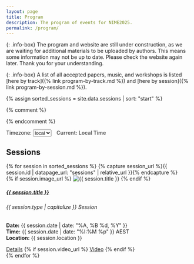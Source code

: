 ```yaml
---
layout: page  
title: Program
description: The program of events for NIME2025.
permalink: /program/
---
```

{: .info-box}
The program and website are still under construction, as we are waiting for additional materials to be uploaded by authors. This means some information may not be up to date.
Please check the website again later. Thank you for your understanding.

{: .info-box}
A list of all accepted papers, music, and workshops is listed [here by track]({% link program-by-track.md %}) and [here by session]({% link program-by-session.md %}).


{% assign sorted_sessions = site.data.sessions | sort: "start" %}

{% comment %}
<script src='https://cdn.jsdelivr.net/npm/fullcalendar@6.1.17/index.global.min.js'></script>
{% endcomment %}
<script src='https://cdn.jsdelivr.net/npm/moment@2.29.4/min/moment.min.js'></script>
<script src='https://cdn.jsdelivr.net/npm/moment-timezone@0.5.40/builds/moment-timezone-with-data.min.js'></script>
<script src='{% link assets/imports/fullcalendar@6.1.17/index.global.min.js %}'></script>
<script src='https://cdn.jsdelivr.net/npm/@fullcalendar/moment-timezone@6.1.17/index.global.min.js'></script>
<script>
  document.addEventListener('DOMContentLoaded', function() {
    let sessionsData = {{ sorted_sessions | jsonify }};
    let firstEventDate = sessionsData[0]["start"]
    <!-- TODO: loop over the array and set url property to the session page. -->
    console.log(sessionsData)
    eventColours = ["#2e312d","#7e7a72","#8f95a5","#97a7b6","#565b68","#5f6e62","#b69255","#bd5c6f"]
    for (i in sessionsData) {
        let sessionId = sessionsData[i]["id"]
        let sessionType = sessionsData[i]["type"]
        sessionsData[i]["url"] = `{{ site.baseurl }}/sessions/${sessionId}.html`
        if (sessionType == "admin") {
          sessionsData[i]["backgroundColor"] = eventColours[0]
          sessionsData[i]["borderColor"] = eventColours[0]
        } else if (sessionType == "papers") {
          sessionsData[i]["backgroundColor"] = eventColours[1]
          sessionsData[i]["borderColor"] = eventColours[1]
        } else if (sessionType == "posters") {
          sessionsData[i]["backgroundColor"] = eventColours[2]
          sessionsData[i]["borderColor"] = eventColours[2]
        } else if (sessionType == "installations") {
          sessionsData[i]["backgroundColor"] = eventColours[3]
          sessionsData[i]["borderColor"] = eventColours[3]
        } else if (sessionType == "concert") {
          sessionsData[i]["backgroundColor"] = eventColours[4]
          sessionsData[i]["borderColor"] = eventColours[4]
        } else if (sessionType == "workshops") {
          sessionsData[i]["backgroundColor"] = eventColours[5]
          sessionsData[i]["borderColor"] = eventColours[5]
        } else if (sessionType == "plenary") {
          sessionsData[i]["backgroundColor"] = eventColours[6]
          sessionsData[i]["borderColor"] = eventColours[6]
        }
    }
    var calendarEl = document.getElementById('calendar');
    var calendar = new FullCalendar.Calendar(calendarEl, {
        themeSystem: 'bootstrap5',
        // timeZone: 'local',
        initialView: 'timeGridFourDay',
        views: {
          timeGridFourDay: {
            type: 'timeGrid',
            duration: { days: 4 }
          }
        },
        events: sessionsData,
        initialDate: firstEventDate,
        slotEventOverlap: false,
        nowIndicator: true,
    });
    calendar.render();
    const timezoneSelector = document.getElementById('timezone-selector');
    const timezoneDisplay = document.getElementById('current-timezone-display');
    // Function to populate timezone options
    async function populateTimezones() {
        try {
            const response = await fetch('{% link assets/timezones.json %}');
            const timezones = await response.json();
            // Clear existing options except the first two (local and UTC)
            const existingOptions = timezoneSelector.querySelectorAll('option');
            for (let i = 2; i < existingOptions.length; i++) {
                existingOptions[i].remove();
            }
            // Add Australia/Canberra as the first option after local and UTC
            const canberraOption = document.createElement('option');
            canberraOption.value = 'Australia/Canberra';
            canberraOption.textContent = 'Australia / Canberra (Default)';
            canberraOption.selected = true; // Set as selected by default
            timezoneSelector.appendChild(canberraOption);
            // Add timezone options
            timezones.forEach(timezone => {
                const option = document.createElement('option');
                option.value = timezone;
                // Create a more readable display name
                const displayName = timezone.replace(/\//g, ' / ').replace(/_/g, ' ');
                option.textContent = displayName;
                timezoneSelector.appendChild(option);
            });
            console.log(`Added ${timezones.length} timezone options`);
        } catch (error) {
            console.error('Failed to load timezones:', error);
        }
    }
    // Load timezones when page loads
    populateTimezones();
    // Add the event listener
    timezoneSelector.addEventListener('change', function() {
        const selectedTimezone = this.value;
        updateTimezone(selectedTimezone);
    });
    // Function to update the timezone display
    function updateTimezone(timezone) {
        calendar.setOption('timeZone', timezone);
        calendar.render();
        if (!timezoneDisplay) return;
        let displayText = 'Calendar Timezone: ';
        if (timezone === 'local') {
            displayText += 'Local Time';
        } else if (timezone === 'UTC') {
            displayText += 'UTC';
        } else {
            // Format timezone name for display
            displayText += timezone.replace(/\//g, ' / ').replace(/_/g, ' ');
        }
        // Optional: Add current time in selected timezone
        try {
            const now = new Date();
            const timeString = now.toLocaleTimeString('en-US', {
                timeZone: timezone === 'local' ? undefined : timezone,
                hour12: false,
                hour: '2-digit',
                minute: '2-digit'
            });
            displayText += ` (${timeString})`;
        } catch (error) {
            // If timezone is invalid, just show the timezone name
            console.warn('Invalid timezone for time display:', timezone);
        }
        timezoneDisplay.textContent = displayText;
    }
    // Initialize display on page load
    updateTimezone('Australia/Canberra');
  });
</script>

<div>
  Timezone:
  <select id='timezone-selector'>
    <option value='local'>local</option>
    <option value='UTC'>UTC</option>
  </select>
  <span id='current-timezone-display' style='margin-left: 10px; font-weight: bold; color: #666;'>
        Current: Local Time
  </span>
</div>

<div id='calendar'></div>

<h2>Sessions</h2>


<div class="row row-cols-1 row-cols-md-3 row-cols-sm-2 g-4">
  {% for session in sorted_sessions %}
    {% capture session_url %}{{ session.id | datapage_url: "sessions" | relative_url }}{% endcapture %}
    <div class="col">
      <div class="card h-100">
        {% if session.image_url %}
          <img src="{{ session.image_url | relative_url }}" class="card-img-top" alt="{{ session.title }}">
        {% endif %}
        <div class="card-body">
          <h5 class="card-title">
            <a href="{{ session_url }}" class="text-decoration-none text-dark">{{ session.title }}</a>
          </h5>
          <h6 class="card-subtitle mb-2 text-muted">{{ session.type | capitalize }} Session</h6>
          <p class="card-text">
            <strong>Date:</strong> {{ session.date | date: "%A, %B %d, %Y" }}<br>
            <strong>Time:</strong> {{ session.date | date: "%I:%M %p" }} AEST<br>
            <strong>Location:</strong> {{ session.location }}<br>
          </p>
        </div>
        <div class="card-footer">
          <a href="{{ session_url }}" class="btn btn-outline-secondary">Details</a>
          {% if session.video_url %}
            <a href="{{ session.video_url }}" class="btn btn-outline-secondary" target="_blank">Video</a>
          {% endif %}
        </div>
      </div>
    </div>
  {% endfor %}
</div>
